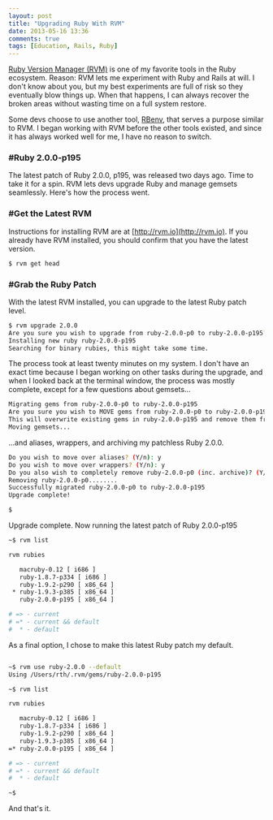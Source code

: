 ```yaml
---
layout: post
title: "Upgrading Ruby With RVM"
date: 2013-05-16 13:36
comments: true
tags: [Education, Rails, Ruby]
---
```

[Ruby Version Manager (RVM)](http://rvm.io) is one of my favorite tools in the Ruby ecosystem.  Reason: RVM lets me experiment with Ruby and Rails at will. I don't know about you, but my best experiments are full of risk so they eventually blow things up. When that happens, I can always recover the broken areas without wasting time on a full system restore.

Some devs choose to use another tool, [RBenv](https://github.com/sstephenson/rbenv), that serves a purpose similar to RVM. I began working with RVM before the other tools existed, and since it has always worked well for me, I have no reason to switch.

### #Ruby 2.0.0-p195
The latest patch of Ruby 2.0.0, p195, was released two days ago. Time to take it for a spin. RVM lets devs upgrade Ruby and manage gemsets seamlessly. Here's how the process went.

<!--more-->

### #Get the Latest RVM
Instructions for installing RVM are at [http://rvm.io](http://rvm.io).
If you already have RVM installed, you should confirm that you have the
latest version.

~~~bash
$ rvm get head
~~~

### #Grab the Ruby Patch
With the latest RVM installed, you can upgrade to the latest Ruby
patch level.

~~~bash
$ rvm upgrade 2.0.0
Are you sure you wish to upgrade from ruby-2.0.0-p0 to ruby-2.0.0-p195? (Y/n): y
Installing new ruby ruby-2.0.0-p195
Searching for binary rubies, this might take some time.
~~~

The process took at least twenty minutes on my system. I don't have an exact time because I began working on other tasks during the upgrade, and when I looked back at the terminal window, the process was mostly complete, except for a few questions about gemsets...

~~~bash
Migrating gems from ruby-2.0.0-p0 to ruby-2.0.0-p195
Are you sure you wish to MOVE gems from ruby-2.0.0-p0 to ruby-2.0.0-p195?
This will overwrite existing gems in ruby-2.0.0-p195 and remove them from ruby-2.0.0-p0 (Y/n): y
Moving gemsets...
~~~
...and aliases, wrappers, and archiving my patchless Ruby 2.0.0.

~~~bash
Do you wish to move over aliases? (Y/n): y
Do you wish to move over wrappers? (Y/n): y
Do you also wish to completely remove ruby-2.0.0-p0 (inc. archive)? (Y/n): y
Removing ruby-2.0.0-p0........
Successfully migrated ruby-2.0.0-p0 to ruby-2.0.0-p195
Upgrade complete!

$ 
~~~

Upgrade complete. Now running the latest patch of Ruby 2.0.0-p195

~~~bash
~$ rvm list

rvm rubies

   macruby-0.12 [ i686 ]
   ruby-1.8.7-p334 [ i686 ]
   ruby-1.9.2-p290 [ x86_64 ]
 * ruby-1.9.3-p385 [ x86_64 ]
   ruby-2.0.0-p195 [ x86_64 ]

# => - current
# =* - current && default
#  * - default

~~~

As a final option, I chose to make this latest Ruby patch my default.

~~~bash

~$ rvm use ruby-2.0.0 --default
Using /Users/rth/.rvm/gems/ruby-2.0.0-p195

~$ rvm list

rvm rubies

   macruby-0.12 [ i686 ]
   ruby-1.8.7-p334 [ i686 ]
   ruby-1.9.2-p290 [ x86_64 ]
   ruby-1.9.3-p385 [ x86_64 ]
=* ruby-2.0.0-p195 [ x86_64 ]

# => - current
# =* - current && default
#  * - default

~$ 
~~~
And that's it.

